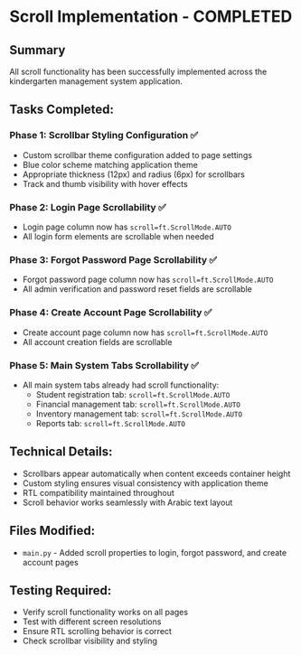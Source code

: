 # Scroll Implementation - COMPLETED

## Summary
All scroll functionality has been successfully implemented across the kindergarten management system application.

## Tasks Completed:

### Phase 1: Scrollbar Styling Configuration ✅
- Custom scrollbar theme configuration added to page settings
- Blue color scheme matching application theme
- Appropriate thickness (12px) and radius (6px) for scrollbars
- Track and thumb visibility with hover effects

### Phase 2: Login Page Scrollability ✅
- Login page column now has `scroll=ft.ScrollMode.AUTO`
- All login form elements are scrollable when needed

### Phase 3: Forgot Password Page Scrollability ✅
- Forgot password page column now has `scroll=ft.ScrollMode.AUTO`
- All admin verification and password reset fields are scrollable

### Phase 4: Create Account Page Scrollability ✅
- Create account page column now has `scroll=ft.ScrollMode.AUTO`
- All account creation fields are scrollable

### Phase 5: Main System Tabs Scrollability ✅
- All main system tabs already had scroll functionality:
  - Student registration tab: `scroll=ft.ScrollMode.AUTO`
  - Financial management tab: `scroll=ft.ScrollMode.AUTO`
  - Inventory management tab: `scroll=ft.ScrollMode.AUTO`
  - Reports tab: `scroll=ft.ScrollMode.AUTO`

## Technical Details:
- Scrollbars appear automatically when content exceeds container height
- Custom styling ensures visual consistency with application theme
- RTL compatibility maintained throughout
- Scroll behavior works seamlessly with Arabic text layout

## Files Modified:
- `main.py` - Added scroll properties to login, forgot password, and create account pages

## Testing Required:
- Verify scroll functionality works on all pages
- Test with different screen resolutions
- Ensure RTL scrolling behavior is correct
- Check scrollbar visibility and styling
